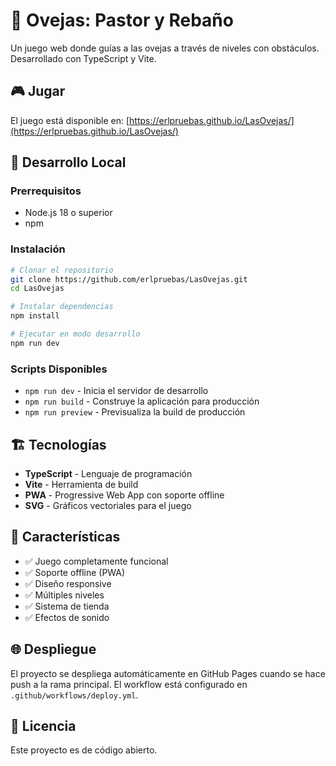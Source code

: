 #
# 🐑 Ovejas: Pastor y Rebaño

Un juego web donde guías a las ovejas a través de niveles con obstáculos. Desarrollado con TypeScript y Vite.

## 🎮 Jugar

El juego está disponible en: [https://erlpruebas.github.io/LasOvejas/](https://erlpruebas.github.io/LasOvejas/)

## 🚀 Desarrollo Local

### Prerrequisitos
- Node.js 18 o superior
- npm

### Instalación
```bash
# Clonar el repositorio
git clone https://github.com/erlpruebas/LasOvejas.git
cd LasOvejas

# Instalar dependencias
npm install

# Ejecutar en modo desarrollo
npm run dev
```

### Scripts Disponibles
- `npm run dev` - Inicia el servidor de desarrollo
- `npm run build` - Construye la aplicación para producción
- `npm run preview` - Previsualiza la build de producción

## 🏗️ Tecnologías

- **TypeScript** - Lenguaje de programación
- **Vite** - Herramienta de build
- **PWA** - Progressive Web App con soporte offline
- **SVG** - Gráficos vectoriales para el juego

## 📱 Características

- ✅ Juego completamente funcional
- ✅ Soporte offline (PWA)
- ✅ Diseño responsive
- ✅ Múltiples niveles
- ✅ Sistema de tienda
- ✅ Efectos de sonido

## 🌐 Despliegue

El proyecto se despliega automáticamente en GitHub Pages cuando se hace push a la rama principal. El workflow está configurado en `.github/workflows/deploy.yml`.

## 📄 Licencia

Este proyecto es de código abierto.
